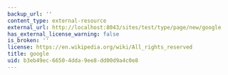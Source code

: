 ```yaml
---
backup_url: ''
content_type: external-resource
external_url: http://localhost:8043/sites/test/type/page/new/google
has_external_license_warning: false
is_broken: ''
license: https://en.wikipedia.org/wiki/All_rights_reserved
title: google
uid: b3eb49ec-6650-4dda-9ee8-dd00d9a4c0e8
---
```

